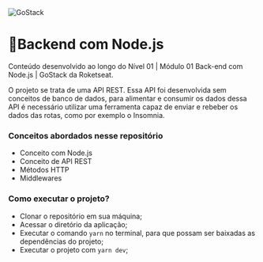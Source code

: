 <img alt="GoStack" src="https://storage.googleapis.com/golden-wind/bootcamp-gostack/header-desafios.png" />

# 🚀Backend com Node.js
Conteúdo desenvolvido ao longo do Nível 01 | Módulo 01 Back-end com Node.js | GoStack da Roketseat.

O projeto se trata de uma API REST. Essa API foi desenvolvida sem conceitos de banco de dados, para alimentar e consumir os dados dessa API é necessário utilizar uma ferramenta 
capaz de enviar e rebeber os dados das rotas, como por exemplo o Insomnia.

### Conceitos abordados nesse repositório

- Conceito com Node.js
- Conceito de API REST
- Métodos HTTP
- Middlewares

### Como executar o projeto?

- Clonar o repositório em sua máquina;
- Acessar o diretório da aplicação;
- Executar o comando `yarn` no terminal, para que possam ser baixadas as dependências do projeto;
- Executar o projeto com `yarn dev`;

